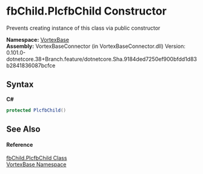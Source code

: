 # fbChild.PlcfbChild Constructor 
 

Prevents creating instance of this class via public constructor

**Namespace:**&nbsp;<a href="N_VortexBase.md">VortexBase</a><br />**Assembly:**&nbsp;VortexBaseConnector (in VortexBaseConnector.dll) Version: 0.101.0-dotnetcore.38+Branch.feature/dotnetcore.Sha.9184ded7250ef900bfdd1d83b2841836087bcfce

## Syntax

**C#**<br />
``` C#
protected PlcfbChild()
```


## See Also


#### Reference
<a href="T_VortexBase_fbChild_PlcfbChild.md">fbChild.PlcfbChild Class</a><br /><a href="N_VortexBase.md">VortexBase Namespace</a><br />